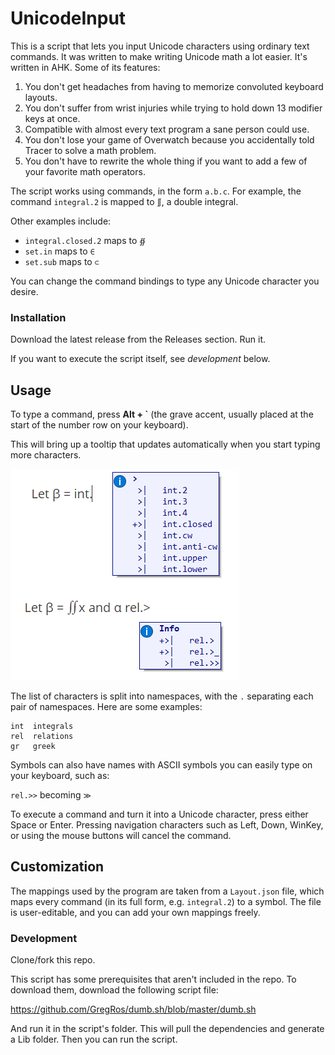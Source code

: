 # UnicodeInput

This is a script that lets you input Unicode characters using ordinary text commands. It was written to make writing Unicode math a lot easier. It's written in AHK. Some of its features:

1. You don't get headaches from having to memorize convoluted keyboard layouts.
2. You don't suffer from wrist injuries while trying to hold down 13 modifier keys at once.
3. Compatible with almost every text program a sane person could use.
4. You don't lose your game of Overwatch because you accidentally told Tracer to solve a math problem.
5. You don't have to rewrite the whole thing if you want to add a few of your favorite math operators.

The script works using commands, in the form `a.b.c`. For example, the command `integral.2` is mapped to `∬`, a double integral. 

Other examples include:

* `integral.closed.2` maps to `∯`
* `set.in` maps to `∈`
* `set.sub` maps to `⊂`

You can change the command bindings to type any Unicode character you desire.

### Installation

Download the latest release from the Releases section. Run it.

If you want to execute the script itself, see *development* below.

## Usage

To type a command, press **Alt + `** (the grave accent, usually placed at the start of the number row on your keyboard).

This will bring up a tooltip that updates automatically when you start typing more characters.

![Example](mathexample.png)

The list of characters is split into namespaces, with the `.` separating each pair of namespaces. Here are some examples:

```
int  integrals
rel  relations
gr   greek
```

Symbols can also have names with ASCII symbols you can easily type on your keyboard, such as:

`rel.>>` becoming `≫` 

To execute a command and turn it into a Unicode character, press either Space or Enter. Pressing navigation characters such as Left, Down, WinKey, or using the mouse buttons will cancel the command.

## Customization
The mappings used by the program are taken from a `Layout.json` file, which maps every command (in its full form, e.g. `integral.2`) to a symbol. The file is user-editable, and you can add your own mappings freely.

### Development

Clone/fork this repo.

This script has some prerequisites that aren't included in the repo. To download them, download the following script file:

https://github.com/GregRos/dumb.sh/blob/master/dumb.sh

And run it in the script's folder. This will pull the dependencies and generate a Lib folder. Then you can run the script.